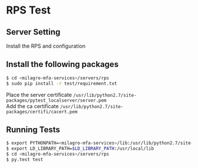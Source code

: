 # RPS Test

## Server Setting

Install the RPS and configuration

## Install the following packages

```bash
$ cd <milagro-mfa-services>/servers/rps
$ sudo pip install -r test/requirement.txt
```

Place the server certificate `/usr/lib/python2.7/site-packages/pytest_localserver/server.pem`</br>
Add the ca certificate `/usr/lib/python2.7/site-packages/certifi/cacert.pem`

## Running Tests

```bash
$ export PYTHONPATH=<milagro-mfa-services>/lib:/usr/lib/python2.7/site-packages
$ export LD_LIBRARY_PATH=$LD_LIBRARY_PATH:/usr/local/lib
$ cd <milagro-mfa-services>/servers/rps
$ py.test test
```

